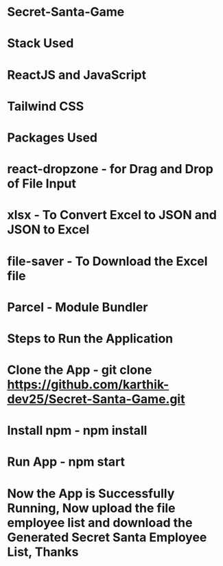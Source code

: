 # Secret-Santa-Game

# Stack Used
 # ReactJS and JavaScript
 # Tailwind CSS

 # Packages Used
 # react-dropzone - for Drag and Drop of File Input
 # xlsx - To Convert Excel to JSON and JSON to Excel
 # file-saver - To Download the Excel file

 # Parcel - Module Bundler

# Steps to Run the Application
   # Clone the App - git clone https://github.com/karthik-dev25/Secret-Santa-Game.git
   # Install npm - npm install
   # Run App - npm start


# Now the App is Successfully Running, Now upload the file employee list and download the Generated Secret Santa Employee List, Thanks
